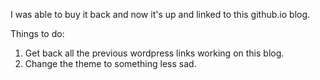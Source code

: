 I was able to buy it back and now it's up and linked to this github.io blog.

Things to do:
1) Get back all the previous wordpress links working on this blog.
2) Change the theme to something less sad.
